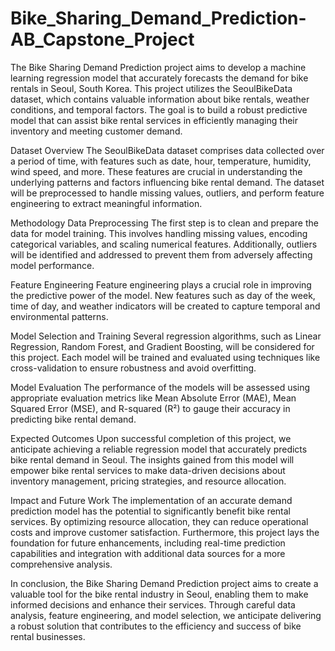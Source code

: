 # Bike_Sharing_Demand_Prediction-AB_Capstone_Project
The Bike Sharing Demand Prediction project aims to develop a machine learning regression model that accurately forecasts the demand for bike rentals in Seoul, South Korea. This project utilizes the SeoulBikeData dataset, which contains valuable information about bike rentals, weather conditions, and temporal factors. The goal is to build a robust predictive model that can assist bike rental services in efficiently managing their inventory and meeting customer demand.

Dataset Overview
The SeoulBikeData dataset comprises data collected over a period of time, with features such as date, hour, temperature, humidity, wind speed, and more. These features are crucial in understanding the underlying patterns and factors influencing bike rental demand. The dataset will be preprocessed to handle missing values, outliers, and perform feature engineering to extract meaningful information.

Methodology
Data Preprocessing
The first step is to clean and prepare the data for model training. This involves handling missing values, encoding categorical variables, and scaling numerical features. Additionally, outliers will be identified and addressed to prevent them from adversely affecting model performance.

Feature Engineering
Feature engineering plays a crucial role in improving the predictive power of the model. New features such as day of the week, time of day, and weather indicators will be created to capture temporal and environmental patterns.

Model Selection and Training
Several regression algorithms, such as Linear Regression, Random Forest, and Gradient Boosting, will be considered for this project. Each model will be trained and evaluated using techniques like cross-validation to ensure robustness and avoid overfitting.

Model Evaluation
The performance of the models will be assessed using appropriate evaluation metrics like Mean Absolute Error (MAE), Mean Squared Error (MSE), and R-squared (R²) to gauge their accuracy in predicting bike rental demand.

Expected Outcomes
Upon successful completion of this project, we anticipate achieving a reliable regression model that accurately predicts bike rental demand in Seoul. The insights gained from this model will empower bike rental services to make data-driven decisions about inventory management, pricing strategies, and resource allocation.

Impact and Future Work
The implementation of an accurate demand prediction model has the potential to significantly benefit bike rental services. By optimizing resource allocation, they can reduce operational costs and improve customer satisfaction. Furthermore, this project lays the foundation for future enhancements, including real-time prediction capabilities and integration with additional data sources for a more comprehensive analysis.

In conclusion, the Bike Sharing Demand Prediction project aims to create a valuable tool for the bike rental industry in Seoul, enabling them to make informed decisions and enhance their services. Through careful data analysis, feature engineering, and model selection, we anticipate delivering a robust solution that contributes to the efficiency and success of bike rental businesses.
